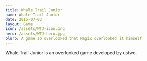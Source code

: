 ```yaml
---
title: Whale Trail Junior
name: Whale Trail Junior
date: 2015-07-03
layout: Game
icon: /assets/WTJ-icon.png
hero: /assets/WTJ-hero.jpg
blurb: A game so overlooked that Magic overlooked it himself
---
```


Whale Trail Junior is an overlooked game developed by ustwo.
